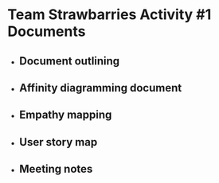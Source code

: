 # Team Strawbarries Activity #1 Documents

* ## Document outlining
* ## Affinity diagramming document
* ## Empathy mapping
* ## User story map
* ## Meeting notes 
